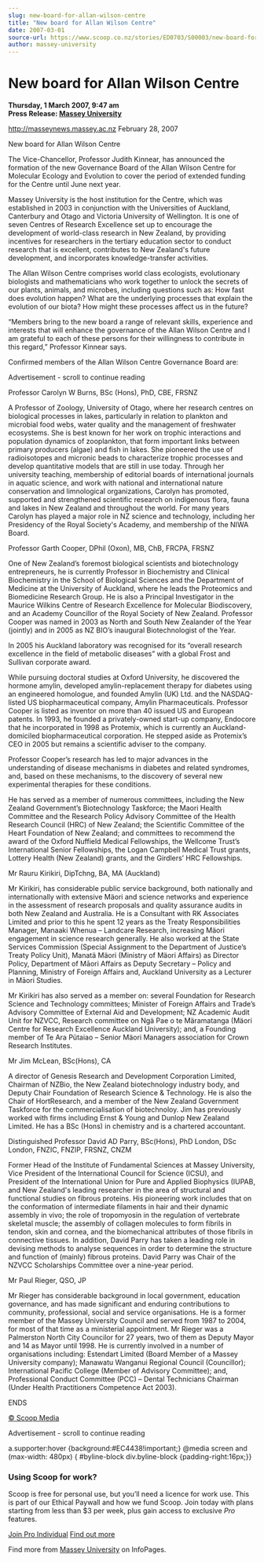 ```yaml
---
slug: new-board-for-allan-wilson-centre
title: "New board for Allan Wilson Centre"
date: 2007-03-01
source-url: https://www.scoop.co.nz/stories/ED0703/S00003/new-board-for-allan-wilson-centre.htm
author: massey-university
---
```

New board for Allan Wilson Centre
=================================

**Thursday, 1 March 2007, 9:47 am**  
**Press Release: [Massey University](https://info.scoop.co.nz/Massey_University)**

http://masseynews.massey.ac.nz February 28, 2007

New board for Allan Wilson Centre

The Vice-Chancellor, Professor Judith Kinnear, has announced the formation of the new Governance Board of the Allan Wilson Centre for Molecular Ecology and Evolution to cover the period of extended funding for the Centre until June next year.

Massey University is the host institution for the Centre, which was established in 2003 in conjunction with the Universities of Auckland, Canterbury and Otago and Victoria University of Wellington. It is one of seven Centres of Research Excellence set up to encourage the development of world-class research in New Zealand, by providing incentives for researchers in the tertiary education sector to conduct research that is excellent, contributes to New Zealand's future development, and incorporates knowledge-transfer activities.

The Allan Wilson Centre comprises world class ecologists, evolutionary biologists and mathematicians who work together to unlock the secrets of our plants, animals, and microbes, including questions such as: How fast does evolution happen? What are the underlying processes that explain the evolution of our biota? How might these processes affect us in the future?

“Members bring to the new board a range of relevant skills, experience and interests that will enhance the governance of the Allan Wilson Centre and I am grateful to each of these persons for their willingness to contribute in this regard,” Professor Kinnear says.

Confirmed members of the Allan Wilson Centre Governance Board are:

Advertisement - scroll to continue reading





Professor Carolyn W Burns, BSc (Hons), PhD, CBE, FRSNZ

A Professor of Zoology, University of Otago, where her research centres on biological processes in lakes, particularly in relation to plankton and microbial food webs, water quality and the management of freshwater ecosystems. She is best known for her work on trophic interactions and population dynamics of zooplankton, that form important links between primary producers (algae) and fish in lakes. She pioneered the use of radioisotopes and micronic beads to characterize trophic processes and develop quantitative models that are still in use today. Through her university teaching, membership of editorial boards of international journals in aquatic science, and work with national and international nature conservation and limnological organizations, Carolyn has promoted, supported and strengthened scientific research on indigenous flora, fauna and lakes in New Zealand and throughout the world. For many years Carolyn has played a major role in NZ science and technology, including her Presidency of the Royal Society's Academy, and membership of the NIWA Board.

Professor Garth Cooper, DPhil (Oxon), MB, ChB, FRCPA, FRSNZ

One of New Zealand’s foremost biological scientists and biotechnology entrepreneurs, he is currently Professor in Biochemistry and Clinical Biochemistry in the School of Biological Sciences and the Department of Medicine at the University of Auckland, where he leads the Proteomics and Biomedicine Research Group. He is also a Principal Investigator in the Maurice Wilkins Centre of Research Excellence for Molecular Biodiscovery, and an Academy Councillor of the Royal Society of New Zealand. Professor Cooper was named in 2003 as North and South New Zealander of the Year (jointly) and in 2005 as NZ BIO’s inaugural Biotechnologist of the Year.

In 2005 his Auckland laboratory was recognised for its “overall research excellence in the field of metabolic diseases” with a global Frost and Sullivan corporate award.

While pursuing doctoral studies at Oxford University, he discovered the hormone amylin, developed amylin-replacement therapy for diabetes using an engineered homologue, and founded Amylin (UK) Ltd. and the NASDAQ-listed US biopharmaceutical company, Amylin Pharmaceuticals. Professor Cooper is listed as inventor on more than 40 issued US and European patents. In 1993, he founded a privately-owned start-up company, Endocore that he incorporated in 1998 as Protemix, which is currently an Auckland-domiciled biopharmaceutical corporation. He stepped aside as Protemix’s CEO in 2005 but remains a scientific adviser to the company.

Professor Cooper’s research has led to major advances in the understanding of disease mechanisms in diabetes and related syndromes, and, based on these mechanisms, to the discovery of several new experimental therapies for these conditions.

He has served as a member of numerous committees, including the New Zealand Government’s Biotechnology Taskforce; the Maori Health Committee and the Research Policy Advisory Committee of the Health Research Council (HRC) of New Zealand; the Scientific Committee of the Heart Foundation of New Zealand; and committees to recommend the award of the Oxford Nuffield Medical Fellowships, the Wellcome Trust’s International Senior Fellowships, the Logan Campbell Medical Trust grants, Lottery Health (New Zealand) grants, and the Girdlers’ HRC Fellowships.

Mr Rauru Kirikiri, DipTchng, BA, MA (Auckland)

Mr Kirikiri, has considerable public service background, both nationally and internationally with extensive Mäori and science networks and experience in the assessment of research proposals and quality assurance audits in both New Zealand and Australia. He is a Consultant with RK Associates Limited and prior to this he spent 12 years as the Treaty Responsibilities Manager, Manaaki Whenua – Landcare Research, increasing Mäori engagement in science research generally. He also worked at the State Services Commission (Special Assignment to the Department of Justice’s Treaty Policy Unit), Manatä Mäori (Ministry of Mäori Affairs) as Director Policy, Department of Māori Affairs as Deputy Secretary – Policy and Planning, Ministry of Foreign Affairs and, Auckland University as a Lecturer in Māori Studies.

Mr Kirikiri has also served as a member on: several Foundation for Research Science and Technology committees; Minister of Foreign Affairs and Trade’s Advisory Committee of External Aid and Development; NZ Academic Audit Unit for NZVCC, Research committee on Ngä Pae o te Märamatanga (Mäori Centre for Research Excellence Auckland University); and, a Founding member of Te Ara Pütaiao – Senior Mäori Managers association for Crown Research Institutes.

Mr Jim McLean, BSc(Hons), CA

A director of Genesis Research and Development Corporation Limited, Chairman of NZBio, the New Zealand biotechnology industry body, and Deputy Chair Foundation of Research Science & Technology. He is also the Chair of HortResearch, and a member of the New Zealand Government Taskforce for the commercialisation of biotechnoloy. Jim has previously worked with firms including Ernst & Young and Dunlop New Zealand Limited. He has a BSc (Hons) in chemistry and is a chartered accountant.

Distinguished Professor David AD Parry, BSc(Hons), PhD London, DSc London, FNZIC, FNZIP, FRSNZ, CNZM

Former Head of the Institute of Fundamental Sciences at Massey University, Vice President of the International Council for Science (ICSU), and President of the International Union for Pure and Applied Biophysics (IUPAB, and New Zealand's leading researcher in the area of structural and functional studies on fibrous proteins. His pioneering work includes that on the conformation of intermediate filaments in hair and their dynamic assembly in vivo; the role of tropomyosin in the regulation of vertebrate skeletal muscle; the assembly of collagen molecules to form fibrils in tendon, skin and cornea, and the biomechanical attributes of those fibrils in connective tissues. In addition, David Parry has taken a leading role in devising methods to analyse sequences in order to determine the structure and function of (mainly) fibrous proteins. David Parry was Chair of the NZVCC Scholarships Committee over a nine-year period.

Mr Paul Rieger, QSO, JP

Mr Rieger has considerable background in local government, education governance, and has made significant and enduring contributions to community, professional, social and service organisations. He is a former member of the Massey University Council and served from 1987 to 2004, for most of that time as a ministerial appointment. Mr Rieger was a Palmerston North City Councilor for 27 years, two of them as Deputy Mayor and 14 as Mayor until 1998. He is currently involved in a number of organisations including: Estendart Limited (Board Member of a Massey University company); Manawatu Wanganui Regional Council (Councillor); International Pacific College (Member of Advisory Committee); and, Professional Conduct Committee (PCC) – Dental Technicians Chairman (Under Health Practitioners Competence Act 2003).

ENDS

[© Scoop Media](http://www.scoop.co.nz/about/terms.html)  

Advertisement - scroll to continue reading



a.supporter:hover {background:#EC4438!important;} @media screen and (max-width: 480px) { #byline-block div.byline-block {padding-right:16px;}}

### Using Scoop for work?

Scoop is free for personal use, but you’ll need a licence for work use. This is part of our Ethical Paywall and how we fund Scoop. Join today with plans starting from less than $3 per week, plus gain access to exclusive _Pro_ features.  
  
[Join Pro Individual](https://pro.scoop.co.nz/Individual/?from=ProIn24) [Find out more](https://pro.scoop.co.nz/using-scoop-for-work/?from=ProIn24)

Find more from [Massey University](https://info.scoop.co.nz/Massey_University) on InfoPages.